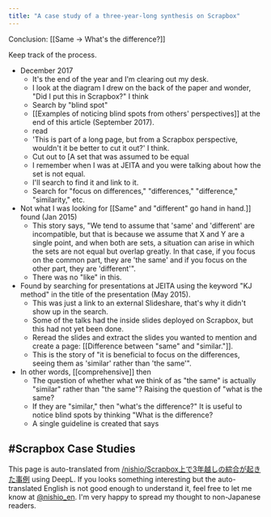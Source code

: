 ```yaml
---
title: "A case study of a three-year-long synthesis on Scrapbox"
---
```


Conclusion: [[Same -> What's the difference?]]

Keep track of the process.
- December 2017
    - It's the end of the year and I'm clearing out my desk.
    - I look at the diagram I drew on the back of the paper and wonder, "Did I put this in Scrapbox?" I think
    - Search by "blind spot"
    - [[Examples of noticing blind spots from others' perspectives]] at the end of this article (September 2017).
    - read
    - 'This is part of a long page, but from a Scrapbox perspective, wouldn't it be better to cut it out?' I think.
    - Cut out to [A set that was assumed to be equal
    - I remember when I was at JEITA and you were talking about how the set is not equal.
    - I'll search to find it and link to it.
    - Search for "focus on differences," "differences," "difference," "similarity," etc.
- Not what I was looking for [[Same" and "different" go hand in hand.]] found (Jan 2015)
    - This story says, "We tend to assume that 'same' and 'different' are incompatible, but that is because we assume that X and Y are a single point, and when both are sets, a situation can arise in which the sets are not equal but overlap greatly. In that case, if you focus on the common part, they are 'the same' and if you focus on the other part, they are 'different'".
    - There was no "like" in this.
- Found by searching for presentations at JEITA using the keyword "KJ method" in the title of the presentation (May 2015).
    - This was just a link to an external Slideshare, that's why it didn't show up in the search.
    - Some of the talks had the inside slides deployed on Scrapbox, but this had not yet been done.
    - Reread the slides and extract the slides you wanted to mention and create a page: [[Difference between "same" and "similar."]].
    - This is the story of "it is beneficial to focus on the differences, seeing them as 'similar' rather than 'the same'".
- In other words, [[comprehensive]] then
    - The question of whether what we think of as "the same" is actually "similar" rather than "the same"? Raising the question of "what is the same?
    - If they are "similar," then "what's the difference?" It is useful to notice blind spots by thinking "What is the difference?
    - A single guideline is created that says

#Scrapbox Case Studies
---
This page is auto-translated from [/nishio/Scrapbox上で3年越しの綜合が起きた事例](https://scrapbox.io/nishio/Scrapbox上で3年越しの綜合が起きた事例) using DeepL. If you looks something interesting but the auto-translated English is not good enough to understand it, feel free to let me know at [@nishio_en](https://twitter.com/nishio_en). I'm very happy to spread my thought to non-Japanese readers.